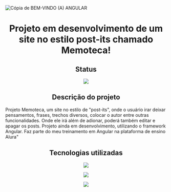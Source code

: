 ![Cópia de BEM-VINDO (A) ANGULAR](https://github.com/HeitorLuiz/projetomemoteca/assets/17211954/d261284e-e79c-42ef-be9d-2b753ff108bf)

#
<h1 align="center"> Projeto em desenvolvimento de um site no estilo post-its chamado Memoteca! </h1>
<h2 align="center"> Status </h2> 
<p align="center"><img src="https://camo.githubusercontent.com/459f141bd5e24c179a0e2dd49691e290ed5c5d4b4cb97767daee7cfaf6e31121/687474703a2f2f696d672e736869656c64732e696f2f7374617469632f76313f6c6162656c3d535441545553266d6573736167653d434f4e434c5549444f26636f6c6f723d475245454e267374796c653d666f722d7468652d6261646765"></p>
<h2 align="center"> Descrição do projeto </h2>
<p>Projeto Memoteca, um site no estilo de "post-its", onde o usuário irar deixar pensamentos, frases, trechos diversos, colocar o autor entre outras funcionalidades. Onde ele irá além de adionar, poderá também editar e apagar os posts. Projeto ainda em desenvolvimento, utilizando o framework Angular. Faz parte do meu treinamento em Angular na plataforma de ensino Alura" </p>
<h2 align="center"> Tecnologias utilizadas </h2>
<p align="center"><img src="https://img.shields.io/badge/HTML-239120?style=for-the-badge&logo=html5&logoColor=white"></p>
<p align="center"><img src="https://img.shields.io/badge/CSS-239120?&style=for-the-badge&logo=css3&logoColor=white"></p>
<p align="center"><img src="https://img.shields.io/badge/Angular-DD0031?style=for-the-badge&logo=angular&logoColor=white"></p>


